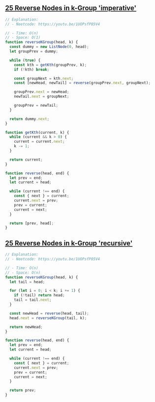 ## [25 Reverse Nodes in k-Group 'imperative'](https://leetcode.com/problems/reverse-nodes-in-k-group/description/)

<!-- notecardId: 1760551762208 -->

```js
// Explanation:
// - Neetcode: https://youtu.be/1UOPsfP85V4

// - Time: O(n)
// - Space: O(1)
function reverseKGroup(head, k) {
  const dummy = new ListNode(0, head);
  let groupPrev = dummy;

  while (true) {
    const kth = getKth(groupPrev, k);
    if (!kth) break;

    const groupNext = kth.next;
    const [newHead, newTail] = reverse(groupPrev.next, groupNext);

    groupPrev.next = newHead;
    newTail.next = groupNext;

    groupPrev = newTail;
  }

  return dummy.next;
}

function getKth(current, k) {
  while (current && k > 0) {
    current = current.next;
    k -= 1;
  }

  return current;
}

function reverse(head, end) {
  let prev = end;
  let current = head;

  while (current !== end) {
    const { next } = current;
    current.next = prev;
    prev = current;
    current = next;
  }

  return [prev, head];
}
```

## [25 Reverse Nodes in k-Group 'recursive'](https://leetcode.com/problems/reverse-nodes-in-k-group/description/)

<!-- notecardId: 1760551762221 -->

```js
// Explanation:
// - Neetcode: https://youtu.be/1UOPsfP85V4

// - Time: O(n)
// - Space: O(n)
function reverseKGroup(head, k) {
  let tail = head;

  for (let i = 0; i < k; i += 1) {
    if (!tail) return head;
    tail = tail.next;
  }

  const newHead = reverse(head, tail);
  head.next = reverseKGroup(tail, k);

  return newHead;
}

function reverse(head, end) {
  let prev = end;
  let current = head;

  while (current !== end) {
    const { next } = current;
    current.next = prev;
    prev = current;
    current = next;
  }

  return prev;
}
```

